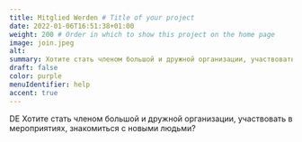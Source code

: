 ```yaml
---
title: Mitglied Werden # Title of your project
date: 2022-01-06T16:51:38+01:00
weight: 200 # Order in which to show this project on the home page
image: join.jpeg
alt:
summary: Хотите стать членом большой и дружной организации, участвовать в мероприятиях, знакомиться с новыми людьми?
draft: false
color: purple
menuIdentifier: help
accent: true
---
```


DE Хотите стать членом большой и дружной организации, участвовать в мероприятиях, знакомиться с новыми людьми?
